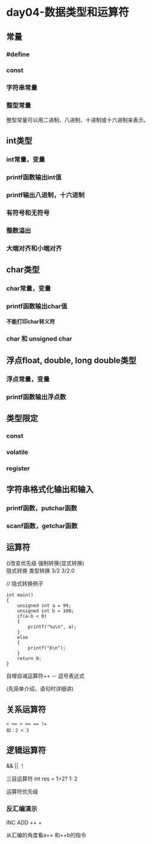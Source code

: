 # day04-数据类型和运算符

## 常量
### #define
### const
### 字符串常量
### 整型常量
   整型常量可以用二进制、八进制、十进制或十六进制来表示。 


## int类型
### int常量，变量
### printf函数输出int值
### printf输出八进制，十六进制
### 有符号和无符号
### 整数溢出
### 大端对齐和小端对齐


## char类型
### char常量，变量
### printf函数输出char值
#### 不能打印char转义符
### char 和 unsigned char


## 浮点float, double, long double类型
### 浮点常量，变量
### printf函数输出浮点数


## 类型限定
### const
### volatile
### register


## 字符串格式化输出和输入
### printf函数，putchar函数
### scanf函数，getchar函数



## 运算符


()改变优先级
强制转换(显式转换)  
隐式转换
    类型转换
        3/2
        3/2.0
        
// 隐式转换例子
```
int main()
{
    unsigned int a = 99;
    unsigned int b = 100;
    if(a-b < 0)
    {
        printf("%u\n", a);
    }
    else
    {
        printf("b\n");
    }
    return 0;
}    
```
   

自增自减运算符++ --
逗号表达式

(先简单介绍，语句时详细讲)
## 关系运算符
    < <= > >= == !=
    如：2 < 3
## 逻辑运算符
&& || ！

三目运算符
int res = 1>2? 1: 2

运算符优先级





### 反汇编演示
INC ADD
++  +

从汇编的角度看a++ 和++b的指令















